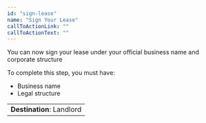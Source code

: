 ```yaml
---
id: "sign-lease"
name: "Sign Your Lease"
callToActionLink: ""
callToActionText: ""
---
```


You can now sign your lease under your official business name and corporate structure
        
To complete this step, you must have:
- Business name
- Legal structure

||
|---|
| **Destination**: Landlord |